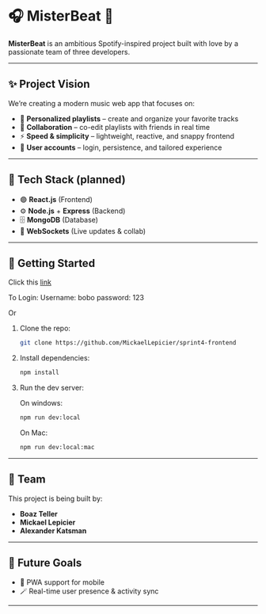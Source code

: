 # 🎧 MisterBeat 🪩

**MisterBeat** is an ambitious Spotify-inspired project built with love by a passionate team of three developers.

---

## ✨ Project Vision

We’re creating a modern music web app that focuses on:

- 🎼 **Personalized playlists** – create and organize your favorite tracks  
- 🤝 **Collaboration** – co-edit playlists with friends in real time  
- ⚡ **Speed & simplicity** – lightweight, reactive, and snappy frontend  
- 🔐 **User accounts** – login, persistence, and tailored experience  

---

## 🧰 Tech Stack (planned)

- 🟣 **React.js** (Frontend)  
- ⚙️ **Node.js** + **Express** (Backend)  
- 🗄 **MongoDB** (Database)  
- 🔄 **WebSockets** (Live updates & collab)  

---

## 🚀 Getting Started

Click this [link](https://misterbeat.onrender.com/)

To Login:
Username: bobo
password: 123

Or

1. Clone the repo:
   ```bash
   git clone https://github.com/MickaelLepicier/sprint4-frontend
   ```

2. Install dependencies:
   ```bash
   npm install
   ```

3. Run the dev server:
   
   On windows:
   ```bash
   npm run dev:local
   ```

    On Mac:
   ```bash
   npm run dev:local:mac
   ```

---


## 👥 Team

This project is being built by:

- **Boaz Teller**  
- **Mickael Lepicier**
- **Alexander Katsman**

---

## 🎯 Future Goals

- 📱 PWA support for mobile  
- 🪄 Real-time user presence & activity sync  

---



